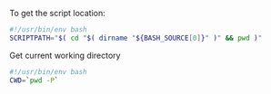 To get the script location:
```bash
#!/usr/bin/env bash
SCRIPTPATH="$( cd "$( dirname "${BASH_SOURCE[0]}" )" && pwd )"
```

Get current working directory
```bash
#!/usr/bin/env bash
CWD=`pwd -P`
```